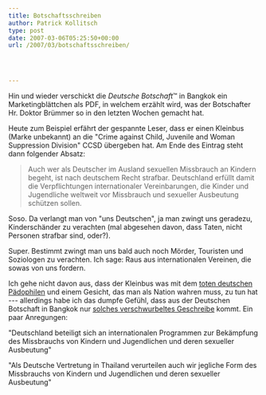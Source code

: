 ```yaml
---
title: Botschaftsschreiben
author: Patrick Kollitsch
type: post
date: 2007-03-06T05:25:50+00:00
url: /2007/03/botschaftsschreiben/




---
```

Hin und wieder verschickt die _Deutsche Botschaft_&trade; in Bangkok ein Marketingblättchen als PDF, in welchem erzählt wird, was der Botschafter Hr. Doktor Brümmer so in den letzten Wochen gemacht hat. 

Heute zum Beispiel erfährt der gespannte Leser, dass er einen Kleinbus (Marke unbekannt) an die "Crime against Child, Juvenile and Woman Suppression Division" CCSD übergeben hat. Am Ende des Eintrag steht dann folgender Absatz:

> Auch wer als Deutscher im Ausland sexuellen Missbrauch an Kindern begeht, ist nach deutschem Recht strafbar. Deutschland erfüllt damit die Verpflichtungen internationaler Vereinbarungen, die Kinder und Jugendliche weltweit vor Missbrauch und sexueller Ausbeutung schützen sollen.

Soso. Da verlangt man von "uns Deutschen", ja man zwingt uns geradezu, Kinderschänder zu verachten (mal abgesehen davon, dass Taten, nicht Personen strafbar sind, oder?).

Super. Bestimmt zwingt man uns bald auch noch Mörder, Touristen und Soziologen zu verachten. Ich sage: Raus aus internationalen Vereinen, die sowas von uns fordern. 

Ich gehe nicht davon aus, dass der Kleinbus was mit dem <a href="1153">toten deutschen Pädophilen</a> und einem Gesicht, das man als Nation wahren muss, zu tun hat --- allerdings habe ich das dumpfe Gefühl, dass aus der Deutschen Botschaft in Bangkok nur <a href="1125">solches verschwurbeltes Geschreibe</a> kommt. Ein paar Anregungen:

"Deutschland beteiligt sich an internationalen Programmen zur Bekämpfung des Missbrauchs von Kindern und Jugendlichen und deren sexueller Ausbeutung"

"Als Deutsche Vertretung in Thailand verurteilen auch wir jegliche Form des Missbrauchs von Kindern und Jugendlichen und deren sexueller Ausbeutung"